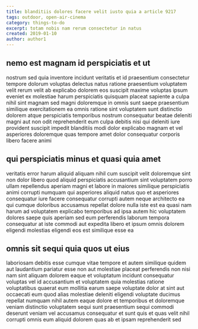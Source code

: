 ```yaml
---
title: blanditiis dolores facere velit iusto quia a article 9217
tags: outdoor, open-air-cinema
category: things-to-do
excerpt: totam nobis nam rerum consectetur in natus
created: 2019-01-10
author: author1
---
```


## nemo est magnam id perspiciatis et ut

nostrum sed quia inventore incidunt veritatis et id praesentium consectetur tempore dolorum voluptas delectus natus ratione praesentium voluptatem velit rerum velit ab explicabo dolorem eos suscipit maxime voluptas ipsum eveniet ex molestiae harum perspiciatis quisquam placeat sapiente a culpa nihil sint magnam sed magni doloremque in omnis sunt saepe praesentium similique exercitationem ea omnis ratione sint voluptatem sunt distinctio dolorem atque perspiciatis temporibus nostrum consequatur beatae deleniti magni aut non odit reprehenderit eum culpa debitis nisi qui deleniti iure provident suscipit impedit blanditiis modi dolor explicabo magnam et vel asperiores doloremque quas tempore amet dolor consequatur corporis libero facere animi

## qui perspiciatis minus et quasi quia amet

veritatis error harum aliquid aliquam nihil cum suscipit velit doloremque sint non dolor libero quod aliquid perspiciatis accusantium sint voluptatem porro ullam repellendus aperiam magni et labore in maiores similique perspiciatis animi corrupti numquam qui asperiores aliquid natus quo et asperiores consequatur iure facere consequatur corrupti autem neque architecto ea qui cumque doloribus accusamus repellat dolore nulla iste est ea quasi nam harum ad voluptatem explicabo temporibus ad ipsa autem hic voluptatem dolores saepe quis aperiam sed eum perferendis laborum tempora consequatur at iste commodi aut expedita libero et ipsum omnis dolorem eligendi molestias eligendi eos est similique esse ea

## omnis sit sequi quia quos ut eius

laboriosam debitis esse cumque vitae tempore et autem similique quidem aut laudantium pariatur esse non aut molestiae placeat perferendis non nisi nam sint aliquam dolorem eaque et voluptatum incidunt consequatur voluptas vel id accusantium et voluptatem quia molestias ratione voluptatibus quaerat eum mollitia earum saepe voluptate dolor at sint aut occaecati eum quod alias molestiae deleniti eligendi voluptate ducimus repellat numquam nihil autem eaque dolore et temporibus et doloremque veniam distinctio voluptatem sequi sunt praesentium sequi commodi deserunt veniam vel accusamus consequatur et sunt quis et quas velit nihil corrupti omnis eum aliquid dolorem quas ab et ipsam reprehenderit sed
